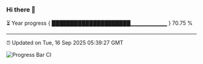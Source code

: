 ### Hi there 👋

⏳ Year progress { █████████████████████▁▁▁▁▁▁▁▁▁ } 70.75 %

---

⏰ Updated on Tue, 16 Sep 2025 05:39:27 GMT

![Progress Bar CI](https://github.com/IshwaranRudhara/GIT-ACTION/workflows/Progress%20Bar%20CI/badge.svg)
